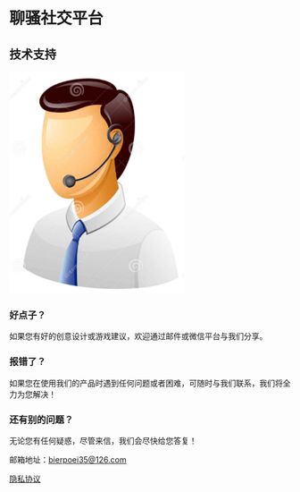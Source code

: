 # 聊骚社交平台

## 技术支持

 ![image](https://github.com/bierpoei35/liaosaoshejiao/raw/master/call_man.png)

### 好点子？

如果您有好的创意设计或游戏建议，欢迎通过邮件或微信平台与我们分享。

### 报错了？

如果您在使用我们的产品时遇到任何问题或者困难，可随时与我们联系，我们将全力为您解决！

### 还有别的问题？

无论您有任何疑惑，尽管来信，我们会尽快给您答复！

邮箱地址：bierpoei35@126.com

[隐私协议](https://raw.githubusercontent.com/bierpoei35/liaosaoshejiao/master/privacy.cmd)
